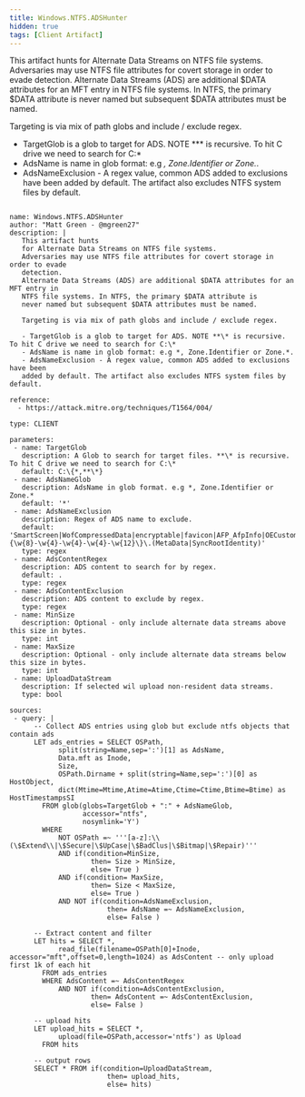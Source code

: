 ```yaml
---
title: Windows.NTFS.ADSHunter
hidden: true
tags: [Client Artifact]
---
```


This artifact hunts
for Alternate Data Streams on NTFS file systems. 
Adversaries may use NTFS file attributes for covert storage in order to evade 
detection. 
Alternate Data Streams (ADS) are additional $DATA attributes for an MFT entry in 
NTFS file systems. In NTFS, the primary $DATA attribute is 
never named but subsequent $DATA attributes must be named.

Targeting is via mix of path globs and include / exclude regex. 

- TargetGlob is a glob to target for ADS. NOTE **\* is recursive. To hit C drive we need to search for C:\*
- AdsName is name in glob format: e.g *, Zone.Identifier or Zone.*. 
- AdsNameExclusion - A regex value, common ADS added to exclusions have been 
added by default. The artifact also excludes NTFS system files by default.


<pre><code class="language-yaml">
name: Windows.NTFS.ADSHunter
author: "Matt Green - @mgreen27"
description: |
   This artifact hunts
   for Alternate Data Streams on NTFS file systems. 
   Adversaries may use NTFS file attributes for covert storage in order to evade 
   detection. 
   Alternate Data Streams (ADS) are additional $DATA attributes for an MFT entry in 
   NTFS file systems. In NTFS, the primary $DATA attribute is 
   never named but subsequent $DATA attributes must be named.
   
   Targeting is via mix of path globs and include / exclude regex. 
   
   - TargetGlob is a glob to target for ADS. NOTE **\* is recursive. To hit C drive we need to search for C:\*
   - AdsName is name in glob format: e.g *, Zone.Identifier or Zone.*. 
   - AdsNameExclusion - A regex value, common ADS added to exclusions have been 
   added by default. The artifact also excludes NTFS system files by default.

reference:
  - https://attack.mitre.org/techniques/T1564/004/
  
type: CLIENT

parameters:
 - name: TargetGlob
   description: A Glob to search for target files. **\* is recursive. To hit C drive we need to search for C:\*
   default: C:\{*,**\*}
 - name: AdsNameGlob
   description: AdsName in glob format. e.g *, Zone.Identifier or Zone.*
   default: '*'
 - name: AdsNameExclusion
   description: Regex of ADS name to exclude.
   default: 'SmartScreen|WofCompressedData|encryptable|favicon|AFP_AfpInfo|OECustomProperty|Win32App_1|com\.dropbox|icasource|\{\w{8}-\w{4}-\w{4}-\w{4}-\w{12}\}\.(MetaData|SyncRootIdentity)'
   type: regex
 - name: AdsContentRegex
   description: ADS content to search for by regex.
   default: .
   type: regex
 - name: AdsContentExclusion
   description: ADS content to exclude by regex.
   type: regex
 - name: MinSize
   description: Optional - only include alternate data streams above this size in bytes.
   type: int
 - name: MaxSize
   description: Optional - only include alternate data streams below this size in bytes.
   type: int
 - name: UploadDataStream
   description: If selected wil upload non-resident data streams.
   type: bool
   
sources:
 - query: |
      -- Collect ADS entries using glob but exclude ntfs objects that contain ads
      LET ads_entries = SELECT OSPath,
            split(string=Name,sep=':')[1] as AdsName,
            Data.mft as Inode,
            Size,
            OSPath.Dirname + split(string=Name,sep=':')[0] as HostObject,
            dict(Mtime=Mtime,Atime=Atime,Ctime=Ctime,Btime=Btime) as HostTimestampsSI
        FROM glob(globs=TargetGlob + ":" + AdsNameGlob, 
                  accessor="ntfs",
                  nosymlink='Y')
        WHERE
            NOT OSPath =~ '''[a-z]:\\(\$Extend\\|\$Secure|\$UpCase|\$BadClus|\$Bitmap|\$Repair)'''
            AND if(condition=MinSize,
                    then= Size &gt; MinSize,
                    else= True )
            AND if(condition= MaxSize,
                    then= Size &lt; MaxSize,
                    else= True )
            AND NOT if(condition=AdsNameExclusion,
                        then= AdsName =~ AdsNameExclusion,
                        else= False )
      
      -- Extract content and filter
      LET hits = SELECT *,
            read_file(filename=OSPath[0]+Inode, accessor="mft",offset=0,length=1024) as AdsContent -- only upload first 1k of each hit
        FROM ads_entries
        WHERE AdsContent =~ AdsContentRegex
            AND NOT if(condition=AdsContentExclusion,
                    then= AdsContent =~ AdsContentExclusion,
                    else= False )
                    
      -- upload hits
      LET upload_hits = SELECT *, 
            upload(file=OSPath,accessor='ntfs') as Upload
        FROM hits
      
      -- output rows 
      SELECT * FROM if(condition=UploadDataStream,
                        then= upload_hits,
                        else= hits)
</code></pre>

